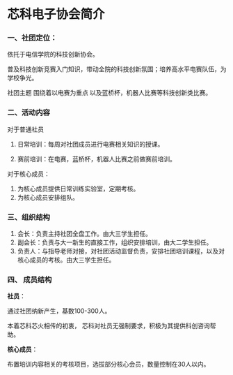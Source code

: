 # 芯科电子协会简介

### 一、社团定位：

依托于电信学院的科技创新协会。

普及科技创新竞赛入门知识，带动全院的科技创新氛围；培养高水平电赛队伍，为学校争光。

社团主题 围绕着以电赛为重点 以及蓝桥杯，机器人比赛等科技创新类比赛。

### 二、活动内容

对于普通社员

1. 日常培训：每周对社团成员进行电赛相关知识的授课。

2. 赛前培训：在电赛，蓝桥杯，机器人比赛之前做赛前培训。

对于核心成员：

1. 为核心成员提供日常训练实验室，定期考核。
2. 为核心成员安排组队。

###  三、组织结构

1. 会长：负责主持社团全盘工作。由大三学生担任。
2. 副会长：负责与大一新生的直接工作，组织安排培训，由大二学生担任。
3. 负责人：与指导老师对接，对社团活动监督负责，安排社团培训课程，以及对核心成员的考核。由大三学生担任。

### 四、 成员结构

**社员**：

通过社团纳新产生，基数100-300人。

本着芯科芯火相传的初衷， 芯科对社员无强制要求，积极为其提供科创咨询帮助。

**核心成员**：

布置培训内容相关的考核项目，选拔部分核心会员，数量控制在30人以内。



